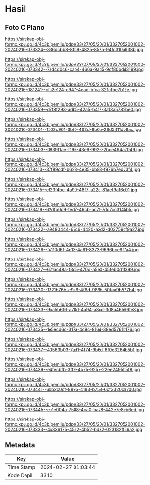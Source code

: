 # Hasil

## Foto C Plano

https://sirekap-obj-formc.kpu.go.id/4c3b/pemilu/pdpr/33/27/05/20/01/3327052001002-20240216-073324--336dcbb8-8fb9-4825-852a-94fc310a938b.jpg

https://sirekap-obj-formc.kpu.go.id/4c3b/pemilu/pdpr/33/27/05/20/01/3327052001002-20240216-073342--7ad4d0c6-cab4-466a-9ad5-9cf80bdd3199.jpg

https://sirekap-obj-formc.kpu.go.id/4c3b/pemilu/pdpr/33/27/05/20/01/3327052001002-20240216-081241--cfa2e124-c947-4ead-bfca-321cfbe7b12e.jpg

https://sirekap-obj-formc.kpu.go.id/4c3b/pemilu/pdpr/33/27/05/20/01/3327052001002-20240216-073359--d7f8f293-adb5-42a5-b417-3a13a5782be0.jpg

https://sirekap-obj-formc.kpu.go.id/4c3b/pemilu/pdpr/33/27/05/20/01/3327052001002-20240216-073401--1502c961-6bf0-462d-9b6b-28d5411db9ac.jpg

https://sirekap-obj-formc.kpu.go.id/4c3b/pemilu/pdpr/33/27/05/20/01/3327052001002-20240216-073403--0839f1ae-f196-43e9-9926-2bce494a2049.jpg

https://sirekap-obj-formc.kpu.go.id/4c3b/pemilu/pdpr/33/27/05/20/01/3327052001002-20240216-073413--37f89cdf-b628-4e35-bb83-f976b7ed23f4.jpg

https://sirekap-obj-formc.kpu.go.id/4c3b/pemilu/pdpr/33/27/05/20/01/3327052001002-20240216-073415--ef23f4bc-4a90-48f7-a22e-81aef9a16e01.jpg

https://sirekap-obj-formc.kpu.go.id/4c3b/pemilu/pdpr/33/27/05/20/01/3327052001002-20240216-073419--62dfb0c9-fed7-46cb-ac7f-7dc7cc3145b5.jpg

https://sirekap-obj-formc.kpu.go.id/4c3b/pemilu/pdpr/33/27/05/20/01/3327052001002-20240216-073422--a9480444-67c6-4420-a2d2-d03759cf9a27.jpg

https://sirekap-obj-formc.kpu.go.id/4c3b/pemilu/pdpr/33/27/05/20/01/3327052001002-20240216-073426--f4110d6f-4c13-4a61-8373-9696bce9f7a4.jpg

https://sirekap-obj-formc.kpu.go.id/4c3b/pemilu/pdpr/33/27/05/20/01/3327052001002-20240216-073427--621ac48a-f3d5-470d-a5e0-45feb0d1f399.jpg

https://sirekap-obj-formc.kpu.go.id/4c3b/pemilu/pdpr/33/27/05/20/01/3327052001002-20240216-073430--1321b76b-e9a6-4f6d-986b-50faa9b527b4.jpg

https://sirekap-obj-formc.kpu.go.id/4c3b/pemilu/pdpr/33/27/05/20/01/3327052001002-20240216-073433--9ba5b6f6-a70d-4a94-a8cd-3d8a46566fe8.jpg

https://sirekap-obj-formc.kpu.go.id/4c3b/pemilu/pdpr/33/27/05/20/01/3327052001002-20240216-073435--1e5ecd6c-317a-4c9c-816d-38ed5761b176.jpg

https://sirekap-obj-formc.kpu.go.id/4c3b/pemilu/pdpr/33/27/05/20/01/3327052001002-20240216-073437--40563b03-7ad1-4f74-9b6d-6f0e3264b5b1.jpg

https://sirekap-obj-formc.kpu.go.id/4c3b/pemilu/pdpr/33/27/05/20/01/3327052001002-20240216-073439--e4fecbfb-3ff9-4b75-9257-22ee2495b5f8.jpg

https://sirekap-obj-formc.kpu.go.id/4c3b/pemilu/pdpr/33/27/05/20/01/3327052001002-20240216-073441--6bb2c0cf-8895-4183-b758-6cf3320c87d0.jpg

https://sirekap-obj-formc.kpu.go.id/4c3b/pemilu/pdpr/33/27/05/20/01/3327052001002-20240216-073445--ec1e004a-7508-4ca0-ba78-442e7e8eb6ed.jpg

https://sirekap-obj-formc.kpu.go.id/4c3b/pemilu/pdpr/33/27/05/20/01/3327052001002-20240216-073333--4b336175-45a2-4b52-bd32-023182ff56a2.jpg


## Metadata

| Key        | Value               |
| ---------- | ------------------- |
| Time Stamp | 2024-02-27 01:03:44 |
| Kode Dapil | 3310                |



